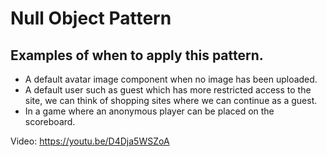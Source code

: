 # Null Object Pattern

## Examples of when to apply this pattern.
- A default avatar image component when no image has been uploaded.
- A default user such as guest which has more restricted access to the site, we can think of shopping sites where we can continue as a guest.
- In a game where an anonymous player can be placed on the scoreboard.

Video: https://youtu.be/D4Dja5WSZoA